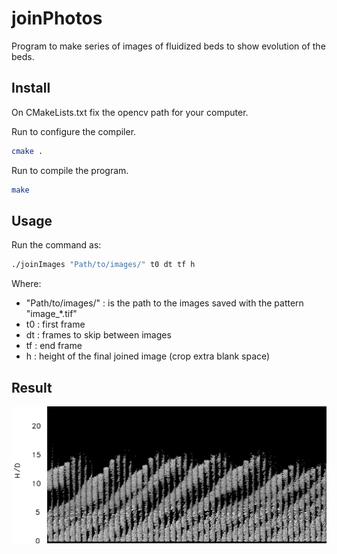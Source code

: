 # joinPhotos

Program to make series of images of fluidized beds to show evolution of the beds.

## Install

On CMakeLists.txt fix the opencv path for your computer.

Run to configure the compiler.
```bash
cmake .
```

Run to compile the program. 
```bash
make
```

## Usage

Run the command as:
```bash
./joinImages "Path/to/images/" t0 dt tf h 
```

Where:
- "Path/to/images/" : is the path to the images saved with the pattern "image_*.tif"
- t0 : first frame
- dt : frames to skip between images
- tf : end frame
- h : height of the final joined image (crop extra blank space)

## Result

![Result image](joined.png)

